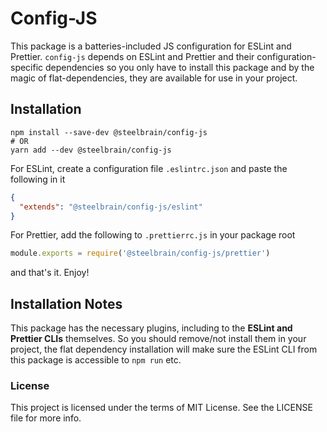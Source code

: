 Config-JS
========

This package is a batteries-included JS configuration for ESLint and Prettier.
`config-js` depends on ESLint and Prettier and their configuration-specific
dependencies so you only have to install this package and by the magic of
flat-dependencies, they are available for use in your project.

## Installation

```
npm install --save-dev @steelbrain/config-js
# OR
yarn add --dev @steelbrain/config-js
```

For ESLint, create a configuration file `.eslintrc.json` and paste the following in it

```json
{
  "extends": "@steelbrain/config-js/eslint"
}
```

For Prettier, add the following to `.prettierrc.js` in your package root

```js
module.exports = require('@steelbrain/config-js/prettier')
```

and that's it. Enjoy!

## Installation Notes

This package has the necessary plugins, including to the **ESLint and Prettier CLIs** themselves.
So you should remove/not install them in your project, the flat dependency installation
will make sure the ESLint CLI from this package is accessible to `npm run` etc.

### License

This project is licensed under the terms of MIT License. See the LICENSE file for more info.
